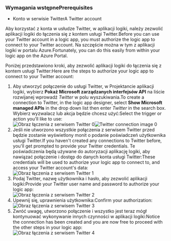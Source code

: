 ### <a name="prerequisites"></a><span data-ttu-id="1602b-101">Wymagania wstępne</span><span class="sxs-lookup"><span data-stu-id="1602b-101">Prerequisites</span></span>
* <span data-ttu-id="1602b-102">Konto w serwisie Twitter</span><span class="sxs-lookup"><span data-stu-id="1602b-102">A Twitter account</span></span> 

<span data-ttu-id="1602b-103">Aby korzystać z konta w usłudze Twitter, w aplikacji logiki, należy zezwolić aplikacji logiki do łączenia się z kontem usługi Twitter.</span><span class="sxs-lookup"><span data-stu-id="1602b-103">Before you can use your Twitter account in a logic app, you must authorize the logic app to connect to your Twitter account.</span></span> <span data-ttu-id="1602b-104">Na szczęście można w tym z aplikacji logiki w portalu Azure.</span><span class="sxs-lookup"><span data-stu-id="1602b-104">Fortunately, you can do this easily from within your logic app on the Azure Portal.</span></span> 

<span data-ttu-id="1602b-105">Poniżej przedstawiono kroki, aby zezwolić aplikacji logiki do łączenia się z kontem usługi Twitter:</span><span class="sxs-lookup"><span data-stu-id="1602b-105">Here are the steps to authorize your logic app to connect to your Twitter account:</span></span>

1. <span data-ttu-id="1602b-106">Aby utworzyć połączenie do usługi Twitter, w Projektancie aplikacji logiki, wybierz **Pokaż Microsoft zarządzanych interfejsów API** na liście rozwijanej wprowadź *Twitter* w polu wyszukiwania.</span><span class="sxs-lookup"><span data-stu-id="1602b-106">To create a connection to Twitter, in the logic app designer, select **Show Microsoft managed APIs** in the drop down list then enter *Twitter* in the search box.</span></span> <span data-ttu-id="1602b-107">Wybierz wyzwalacz lub akcja będzie chcesz użyć:</span><span class="sxs-lookup"><span data-stu-id="1602b-107">Select the trigger or action you'll like to use:</span></span>  
   <span data-ttu-id="1602b-108">![Obraz łączenia z serwisem Twitter 0](./media/connectors-create-api-twitter/twitter-0.png)</span><span class="sxs-lookup"><span data-stu-id="1602b-108">![Twitter connection image 0](./media/connectors-create-api-twitter/twitter-0.png)</span></span>
2. <span data-ttu-id="1602b-109">Jeśli nie utworzono wszystkie połączenia z serwisem Twitter przed będzie zostanie wyświetlony monit o podanie poświadczeń użytkownika usługi Twitter.</span><span class="sxs-lookup"><span data-stu-id="1602b-109">If you haven't created any connections to Twitter before, you'll get prompted to provide your Twitter credentials.</span></span> <span data-ttu-id="1602b-110">Te poświadczenia będą używane do autoryzacji aplikację logiki, aby nawiązać połączenie i dostęp do danych konta usługi Twitter:</span><span class="sxs-lookup"><span data-stu-id="1602b-110">These credentials will be used to authorize your logic app to connect to, and access your Twitter account's data:</span></span>  
   ![Obraz łączenia z serwisem Twitter 1](./media/connectors-create-api-twitter/twitter-1.png)  
3. <span data-ttu-id="1602b-112">Podaj Twitter, nazwę użytkownika i hasło, aby zezwolić aplikacji logiki:</span><span class="sxs-lookup"><span data-stu-id="1602b-112">Provide your Twitter user name and password to authorize your logic app:</span></span>  
   ![Obraz łączenia z serwisem Twitter 2](./media/connectors-create-api-twitter/twitter-2.png)  
4. <span data-ttu-id="1602b-114">Upewnij się, uprawnienia użytkownika:</span><span class="sxs-lookup"><span data-stu-id="1602b-114">Confirm your authorization:</span></span>  
   ![Obraz łączenia z serwisem Twitter 3](./media/connectors-create-api-twitter/twitter-3.png)  
5. <span data-ttu-id="1602b-116">Zwróć uwagę, utworzono połączenie i wszystko jest teraz mógł kontynuować wykonywanie innych czynności w aplikacji logiki:</span><span class="sxs-lookup"><span data-stu-id="1602b-116">Notice the connection has been created and you are now free to proceed with the other steps in your logic app:</span></span>  
   ![Obraz łączenia z serwisem Twitter 4](./media/connectors-create-api-twitter/twitter-4.png)

